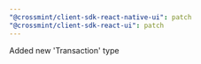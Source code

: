 ```yaml
---
"@crossmint/client-sdk-react-native-ui": patch
"@crossmint/client-sdk-react-ui": patch
---
```


Added new 'Transaction' type
